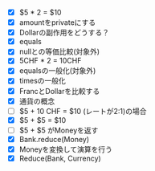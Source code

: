 - [x] $5 * 2 = $10
- [x] amountをprivateにする
- [x] Dollarの副作用をどうする？
- [x] equals
- [x] nullとの等価比較(対象外)
- [x] 5CHF * 2 = 10CHF
- [x] equalsの一般化(対象外)
- [x] timesの一般化
- [x] FrancとDollarを比較する
- [x] 通貨の概念
- [ ] $5 + 10 CHF = $10 (レートが2:1)の場合
- [x] $5 + $5 = $10
- [ ] $5 + $5 がMoneyを返す
- [x] Bank.reduce(Money)
- [x] Moneyを変換して演算を行う
- [x] Reduce(Bank, Currency)
